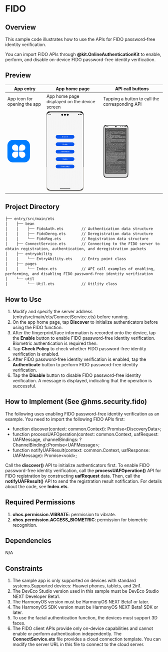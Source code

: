 # FIDO

## Overview

This sample code illustrates how to use the APIs for FIDO password-free identity verification.

You can import FIDO APIs through **@kit.OnlineAuthenticationKit** to enable, perform, and disable on-device FIDO password-free identity verification.

## Preview

| App entry| App home page| API call buttons |
| --------------- | --------------- | -------------- |
| App icon for opening the app| App home page displayed on the device screen  | Tapping a button to call the corresponding API |
| <img src="./image/startIcon.png" style="zoom:50%;" /> | <img src="./image/homepage_en.png" style="zoom:25%;" /> | <img src="./image/results.png" style="zoom:25%;" /> |

## Project Directory
```
├── entry/src/main/ets
│    ├── bean
│    │    ├── FidoAuth.ets        // Authentication data structure
│    │    ├── FidoDereg.ets       // Deregistration data structure
│    │    └── FidoReg.ets         // Registration data structure
│    ├── ConnectService.ets       // Connecting to the FIDO server to obtain registration, authentication, and deregistration packets
│    ├── entryability
│    │    └── EntryAbility.ets    // Entry point class
│    ├── pages
│    │    └── Index.ets           // API call examples of enabling, performing, and disabling FIDO password-free identity verification
│    └── util
│         └── Util.ets            // Utility class
```



## How to Use

1. Modify and specify the server address (entry/src/main/ets/ConnectService.ets) before running.
2. On the app home page, tap **Discover** to initialize authenticators before using the FIDO function.
3. After the fingerprint/face information is recorded onto the device, tap the **Enable** button to enable FIDO password-free identity verification. Biometric authentication is required then.
4. Tap **Check Policy** to check whether FIDO password-free identity verification is enabled.
5. After FIDO password-free identity verification is enabled, tap the **Authenticate** button to perform FIDO password-free identity verification.
6. Tap the **Disable** button to disable FIDO password-free identity verification. A message is displayed, indicating that the operation is successful.


## How to Implement (See @hms.security.fido)
The following uses enabling FIDO password-free identity verification as an example. You need to import the following FIDO APIs first:

* function discover(context: common.Context): Promise&lt;DiscoveryData&gt;;
* function processUAFOperation(context: common.Context, uafRequest: UAFMessage, channelBindings: ?ChannelBinding):Promise&lt;UAFMessage&gt;;
* function notifyUAFResult(context: common.Context, uafResponse: UAFMessage): Promise&lt;void&gt;;

Call the **discover()** API to initialize authenticators first. To enable FIDO password-free identity verification, call the **processUAFOperation()** API for FIDO registration by constructing **uafRequest** data. Then, call the **notifyUAFResult()** API to send the registration result notification.
For details about the code, see **Index.ets**.


## Required Permissions

1. **ohos.permission.VIBRATE**: permission to vibrate.
2. **ohos.permission.ACCESS_BIOMETRIC**: permission for biometric recognition.

## Dependencies

N/A

## Constraints

1. The sample app is only supported on devices with standard systems.Supported devices: Huawei phones, tablets, and 2in1.
2. The DevEco Studio version used in this sample must be DevEco Studio NEXT Developer Beta1.
3. The HarmonyOS version must be HarmonyOS NEXT Beta1 or later.
4. The HarmonyOS SDK version must be HarmonyOS NEXT Beta1 SDK or later.
5. To use the facial authentication function, the devices must support 3D faces.
6. The FIDO client APIs provide only on-device capabilities and cannot enable or perform authentication independently. The **ConnectService.ets** file provides a cloud connection template. You can modify the server URL in this file to connect to the cloud server.

